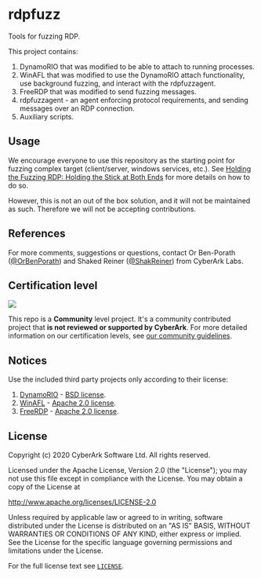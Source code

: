 # rdpfuzz
Tools for fuzzing RDP.

This project contains:
1. DynamoRIO that was modified to be able to attach to running processes.
2. WinAFL that was modified to use the DynamoRIO attach functionality, use background fuzzing, and interact with the rdpfuzzagent.
3. FreeRDP that was modified to send fuzzing messages. 
4. rdpfuzzagent - an agent enforcing protocol requirements, and sending messages over an RDP connection.
5. Auxiliary scripts.

## Usage
We encourage everyone to use this repository as the starting point for fuzzing complex target (client/server, windows services, etc.). See [Holding the Fuzzing RDP: Holding the Stick at Both Ends](https://www.cyberark.com/resources/threat-research-blog/fuzzing-rdp-holding-the-stick-at-both-ends) for more details on how to do so.

However, this is not an out of the box solution, and it will not be maintained as such. Therefore we will not be accepting contributions.

## References
For more comments, suggestions or questions, contact Or Ben-Porath ([@OrBenPorath](https://twitter.com/OrBenPorath)) and Shaked Reiner ([@ShakReiner](https://twitter.com/ShakReiner)) from CyberArk Labs.

## Certification level

![](https://img.shields.io/badge/Certification%20Level-Community-28A745?link=https://github.com/cyberark/community/blob/master/Conjur/conventions/certification-levels.md)

This repo is a **Community** level project. It's a community contributed project that **is not reviewed or supported
by CyberArk**. For more detailed information on our certification levels, see [our community guidelines](https://github.com/cyberark/community/blob/master/Conjur/conventions/certification-levels.md#community).

## Notices
Use the included third party projects only according to their license:

1. [DynamoRIO](https://github.com/DynamoRIO/dynamorio) - [BSD
license](https://github.com/DynamoRIO/dynamorio/blob/master/License.txt).
2. [WinAFL](https://github.com/googleprojectzero/winafl) - [Apache 2.0 license](https://github.com/googleprojectzero/winafl/blob/master/LICENSE).
3. [FreeRDP](https://github.com/FreeRDP/FreeRDP) - [Apache 2.0 license](https://github.com/FreeRDP/FreeRDP/blob/master/LICENSE).

## License

Copyright (c) 2020 CyberArk Software Ltd. All rights reserved.

Licensed under the Apache License, Version 2.0 (the "License");
you may not use this file except in compliance with the License.
You may obtain a copy of the License at

   http://www.apache.org/licenses/LICENSE-2.0

Unless required by applicable law or agreed to in writing, software
distributed under the License is distributed on an "AS IS" BASIS,
WITHOUT WARRANTIES OR CONDITIONS OF ANY KIND, either express or implied.
See the License for the specific language governing permissions and
limitations under the License.

For the full license text see [`LICENSE`](LICENSE).


